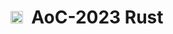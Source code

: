 <!-- TODO: Upload a transparent icon & use that instead -->
# <img src="https://avatars.githubusercontent.com/u/152345110" width="20"/>&nbsp;&nbsp;AoC-2023 Rust